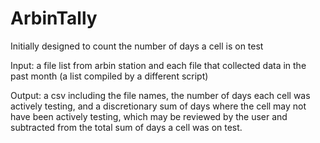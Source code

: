 # ArbinTally
Initially designed to count the number of days a cell is on test

Input: a file list from arbin station and each file that collected data in the past month (a list compiled by a different script)

Output: a csv including the file names, the number of days each cell was actively testing, and a discretionary sum of days where the cell may not have been actively testing, which may be reviewed by the user and subtracted from the total sum of days a cell was on test.
